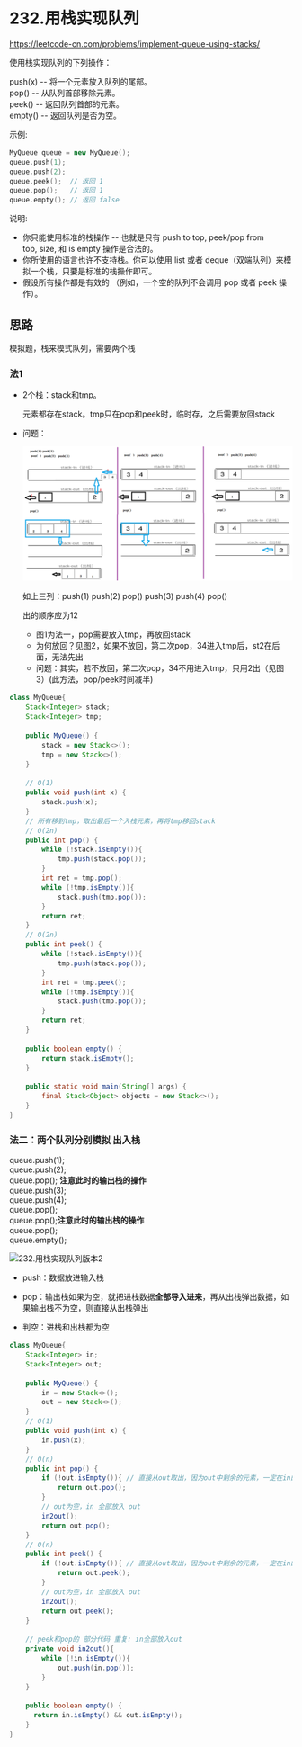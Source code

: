 # 232.用栈实现队列

 https://leetcode-cn.com/problems/implement-queue-using-stacks/ 

使用栈实现队列的下列操作：

push(x) -- 将一个元素放入队列的尾部。     
pop() -- 从队列首部移除元素。    
peek() -- 返回队列首部的元素。    
empty() -- 返回队列是否为空。   


示例:

```cpp
MyQueue queue = new MyQueue();
queue.push(1);
queue.push(2);
queue.peek();  // 返回 1
queue.pop();   // 返回 1
queue.empty(); // 返回 false
```

说明:

* 你只能使用标准的栈操作 -- 也就是只有 push to top, peek/pop from top, size, 和 is empty 操作是合法的。
* 你所使用的语言也许不支持栈。你可以使用 list 或者 deque（双端队列）来模拟一个栈，只要是标准的栈操作即可。
* 假设所有操作都是有效的 （例如，一个空的队列不会调用 pop 或者 peek 操作）。

## 思路

模拟题，栈来模式队列，需要两个栈 

### 法1

+ 2个栈：stack和tmp。

  元素都存在stack。tmp只在pop和peek时，临时存，之后需要放回stack

+ 问题：

  ![](img_1.png) 

  如上三列：push(1)   push(2)   pop()   push(3)   push(4)   pop() 

  出的顺序应为12

  + 图1为法一，pop需要放入tmp，再放回stack
  + 为何放回？见图2，如果不放回，第二次pop，34进入tmp后，st2在后面，无法先出
  + 问题：其实，若不放回，第二次pop，34不用进入tmp，只用2出（见图3）(此方法，pop/peek时间减半)

```java
class MyQueue{
    Stack<Integer> stack;
    Stack<Integer> tmp;

    public MyQueue() {
        stack = new Stack<>();
        tmp = new Stack<>();
    }

    // O(1)
    public void push(int x) {
        stack.push(x);
    }
    // 所有移到tmp，取出最后一个入栈元素，再将tmp移回stack
    // O(2n)
    public int pop() {
        while (!stack.isEmpty()){
            tmp.push(stack.pop());
        }
        int ret = tmp.pop();
        while (!tmp.isEmpty()){
            stack.push(tmp.pop());
        }
        return ret;
    }
	// O(2n)
    public int peek() {
        while (!stack.isEmpty()){
            tmp.push(stack.pop());
        }
        int ret = tmp.peek();
        while (!tmp.isEmpty()){
            stack.push(tmp.pop());
        }
        return ret;
    }

    public boolean empty() {
        return stack.isEmpty();
    }

    public static void main(String[] args) {
        final Stack<Object> objects = new Stack<>();
    }
}
```

### 法二：两个队列分别模拟 出入栈

queue.push(1);     
queue.push(2);       
queue.pop(); **注意此时的输出栈的操作**   
queue.push(3);    
queue.push(4);     
queue.pop();    
queue.pop();**注意此时的输出栈的操作**   
queue.pop();      
queue.empty();      

![232.用栈实现队列版本2](https://code-thinking.cdn.bcebos.com/gifs/232.用栈实现队列版本2.gif)

+ push：数据放进输入栈 

+ pop：输出栈如果为空，就把进栈数据**全部导入进来**，再从出栈弹出数据，如果输出栈不为空，则直接从出栈弹出
+ 判空：进栈和出栈都为空

```java
class MyQueue{
    Stack<Integer> in;
    Stack<Integer> out;

    public MyQueue() {
        in = new Stack<>();
        out = new Stack<>();
    }
	// O(1)
    public void push(int x) {
        in.push(x);
    }
	// O(n)
    public int pop() {
        if (!out.isEmpty()){ // 直接从out取出，因为out中剩余的元素，一定在in的元素前进入
            return out.pop();
        }
        // out为空，in 全部放入 out
        in2out();
        return out.pop();
    }
	// O(n)
    public int peek() {
        if (!out.isEmpty()){ // 直接从out取出，因为out中剩余的元素，一定在in的元素前进入
            return out.peek();
        }
        // out为空，in 全部放入 out
        in2out();
        return out.peek();
    }

    // peek和pop的 部分代码 重复: in全部放入out
    private void in2out(){
        while (!in.isEmpty()){
            out.push(in.pop());
        }
    }
    
    public boolean empty() {
      return in.isEmpty() && out.isEmpty();
    }
}
```
